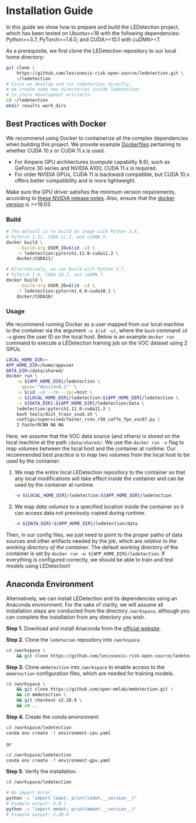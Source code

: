# Installation Guide
In this guide we show how to prepare and build the LEDetection project, which has been tested on Ubuntu>=18 with the following dependencies: Python>=3.7, PyTorch>=1.6.0, and CUDA>=10.1 with cuDNN>=7.

As a prerequisite, we first clone the LEDetection repository to our local home directory:

```bash
git clone \
    https://github.com/lexisnexis-risk-open-source/ledetection.git \
    ~/ledetection
# Since we develop and run ledetection directly,
# we create some new directories inside ledetection
# to store development artifacts.
cd ~/ledetection
mkdir results work_dirs
```

## Best Practices with Docker
We recommend using Docker to containerize all the complex dependencies when building this project. We provide example [Dockerfiles](https://github.com/lexisnexis-risk-open-source/ledetection/tree/main/docker) pertaining to whether CUDA 10.x or CUDA 11.x is used.

- For Ampere GPU architectures (compute capability 8.6), such as GeForce 30 series and NVIDIA A100, CUDA 11.x is required.
- For older NVIDIA GPUs, CUDA 11 is backward compatible, but CUDA 10.x offers better compatibility and is more lightweight.

Make sure the GPU driver satisfies the minimum version requirements, according to [these NVIDIA release notes](https://docs.nvidia.com/cuda/cuda-toolkit-release-notes/index.html). Also, ensure that the [docker version](https://docs.docker.com/engine/install/) is >=19.03.

### Build

```bash
# The default is to build an image with Python 3.8,
# PyTorch 1.11, CUDA 11.3, and cuDNN 8.
docker build \
    --build-arg USER_ID=$(id -u) \
    -t ledetection:pytorch1.11.0-cuda11.3 \
    docker/CUDA11/
```

```bash
# Alternatively, we can build with Python 3.7,
# PyTorch 1.6, CUDA 10.1, and cuDNN 7.
docker build \
    --build-arg USER_ID=$(id -u) \
    -t ledetection:pytorch1.6.0-cuda10.1 \
    docker/CUDA10/
```

### Usage
We recommend running Docker as a user mapped from our local machine to the container via the argument `-u $(id -u)`, where the `bash` command `id -u` gives the user ID on the local host. Below is an example `docker run` command to execute a LEDetection training job on the VOC dataset using 2 GPUs.

```bash
LOCAL_HOME_DIR=~
APP_HOME_DIR=/home/appuser
DATA_DIR=/data/shared/
docker run \
    -w ${APP_HOME_DIR}/ledetection \
    --gpus='"device=0,1"' \
    -u $(id -u) --rm --ipc=host \
    -v ${LOCAL_HOME_DIR}/ledetection:${APP_HOME_DIR}/ledetection \
    -v ${DATA_DIR}:${APP_HOME_DIR}/ledetection/data \
    ledetection:pytorch1.11.0-cuda11.3 \
    bash tools/dist_train_ssod.sh \
    configs/supervised/faster_rcnn_r50_caffe_fpn_voc07.py \
    2 FasterRCNN NA NA
```

Here, we assume that the VOC data source (and others) is stored on the local machine at the path `/data/shared/`. We use the `docker run -v` flag to map volumes between the local host and the container at runtime. Our recommended best practice is to map two volumes from the local host to be used by the container:

1. We map the entire local LEDetection repository to the container so that any local modifications will take effect inside the container and can be used by the container at runtime.

    ```bash
    -v ${LOCAL_HOME_DIR}/ledetection:${APP_HOME_DIR}/ledetection
    ```

2. We map *data volumes* to a specified location inside the container so it can access data not previously copied during runtime.

    ```bash
    -v ${DATA_DIR}:${APP_HOME_DIR}/ledetection/data
    ```

Then, in our config files, we just need to point to the proper paths of data sources and other artifacts needed by the job, which are *relative to the working directory of the container*. The default working directory of the container is set by `docker run -w ${APP_HOME_DIR}/ledetection`. If everything is configured correctly, we should be able to train and test models using LEDetection!

## Anaconda Environment
Alternatively, we can install LEDetection and its dependencies using an Anaconda environment. For the sake of clarity, we will assume all installation steps are conducted from the directory `/workspace`, although you can complete the installation from any directory you wish.

**Step 1.** Download and install Anaconda from the [official website](https://www.anaconda.com/products/distribution).

**Step 2.** Clone the `ledetecion` repository into `/workspace`.

```bash
cd /workspace \
    && git clone https://github.com/lexisnexis-risk-open-source/ledetection.git
```

**Step 3.** Clone `mmdetection` into `/workspace` to enable access to the `mmdetection` configuration files, which are needed for training models.

```bash
cd /workspace \
    && git clone https://github.com/open-mmlab/mmdetection.git \
    && cd mmdetection \
    && git checkout v2.28.0 \
    && cd ..
```

**Step 4.** Create the conda environment.

```bash
cd /workspace/ledetection
conda env create -f environment-cpu.yaml
```

or

```bash
cd /workspace/ledetection
conda env create -f environment-gpu.yaml
```

**Step 5.** Verify the installation.

```bash
cd /workspace/ledetection

# No import error.
python -c "import ledet; print(ledet.__version__)"
# Example output: 0.0.1
python -c "import mmdet; print(mmdet.__version__)"
# Example output: 2.28.0
```
